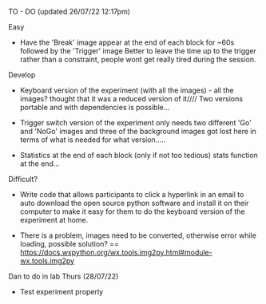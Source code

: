 TO - DO (updated 26/07/22 12:17pm)

Easy
- Have the 'Break' image appear at the end of each block for ~60s followed by the 'Trigger' image 
	Better to leave the time up to the trigger rather than a constraint, people wont get really tired during the session. 
	
Develop
- Keyboard version of the experiment (with all the images) - all the images? thought that it was a reduced version of it////
	Two versions portable and with dependencies is possible...
	
- Trigger switch version of the experiment only needs two different 'Go' and 'NoGo' images and three of the background images
	got lost here in terms of what is needed for what version.....

- Statistics at the end of each block (only if not too tedious)
	stats function at the end...


Difficult?
- Write code that allows participants to click a hyperlink in an email to auto download the open source python 
software and install it on their computer to make it easy for them to do the keyboard version of the experiment at home.

- There is a problem, images need to be converted, otherwise error while loading, possible solution? == 
https://docs.wxpython.org/wx.tools.img2py.html#module-wx.tools.img2py


Dan to do in lab Thurs (28/07/22)
- Test experiment properly